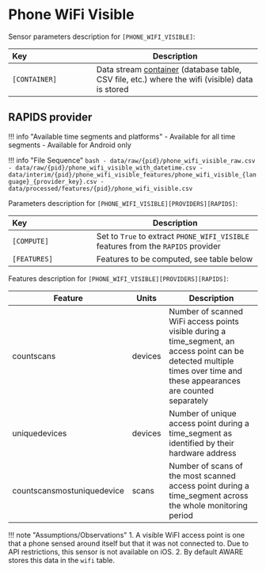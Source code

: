 # Phone WiFi Visible

Sensor parameters description for `[PHONE_WIFI_VISIBLE]`:

|Key&nbsp;&nbsp;&nbsp;&nbsp;&nbsp;&nbsp;&nbsp;&nbsp;&nbsp;&nbsp;&nbsp;&nbsp;&nbsp;&nbsp;&nbsp;&nbsp;&nbsp;&nbsp;&nbsp;&nbsp;&nbsp;&nbsp;&nbsp;&nbsp;&nbsp;&nbsp;&nbsp;&nbsp;&nbsp;            | Description |
|----------------|-----------------------------------------------------------------------------------------------------------------------------------
|`[CONTAINER]`| Data stream [container](../../datastreams/data-streams-introduction/) (database table, CSV file, etc.) where the wifi (visible) data is stored

## RAPIDS provider

!!! info "Available time segments and platforms"
    - Available for all time segments
    - Available for Android only

!!! info "File Sequence"
    ```bash
    - data/raw/{pid}/phone_wifi_visible_raw.csv
    - data/raw/{pid}/phone_wifi_visible_with_datetime.csv
    - data/interim/{pid}/phone_wifi_visible_features/phone_wifi_visible_{language}_{provider_key}.csv
    - data/processed/features/{pid}/phone_wifi_visible.csv
    ```


Parameters description for `[PHONE_WIFI_VISIBLE][PROVIDERS][RAPIDS]`:

|Key&nbsp;&nbsp;&nbsp;&nbsp;&nbsp;&nbsp;&nbsp;&nbsp;&nbsp;&nbsp;&nbsp;&nbsp;&nbsp;&nbsp;&nbsp;&nbsp;&nbsp;&nbsp;&nbsp;&nbsp;&nbsp;&nbsp;&nbsp;&nbsp;&nbsp;&nbsp;&nbsp;&nbsp;&nbsp;            | Description |
|----------------|-----------------------------------------------------------------------------------------------------------------------------------
|`[COMPUTE]`| Set to `True` to extract `PHONE_WIFI_VISIBLE` features from the `RAPIDS` provider|
|`[FEATURES]` |         Features to be computed, see table below


Features description for `[PHONE_WIFI_VISIBLE][PROVIDERS][RAPIDS]`:

|Feature                    |Units      |Description|
|-------------------------- |---------- |---------------------------|
| countscans                 | devices | Number of scanned WiFi access points visible during a time_segment, an access point can be detected multiple times over time and these appearances are counted separately |
| uniquedevices              | devices | Number of unique access point during a time_segment as identified by their hardware address                                                                       |
| countscansmostuniquedevice | scans   | Number of scans of the most scanned access point during a time_segment across the whole monitoring period                                                         |

!!! note "Assumptions/Observations"
    1. A visible WiFI access point is one that a phone sensed around itself but that it was not connected to. Due to API restrictions, this sensor is not available on iOS.
    2. By default AWARE stores this data in the `wifi` table.
